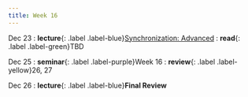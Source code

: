 ```yaml
---
title: Week 16
---
```


Dec 23
: **lecture**{: .label .label-blue}[Synchronization: Advanced](/ics-fa24/assets/lec/27-SYNC2.pdf)
  : **read**{: .label .label-green}TBD

Dec 25
: **seminar**{: .label .label-purple}Week 16
  : **review**{: .label .label-yellow}26, 27

Dec 26
: **lecture**{: .label .label-blue}**Final Review**